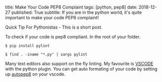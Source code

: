 title: Make Your Code PEP8 Complaint
tags: [python, pep8]
date: 2018-12-27
published: True
subtitle: If you are in the python world, it's quite important to make your code PEP8 complaint!


Quick Tip For Pythonistas - This is a short post.

To check if your code is pep8 compliant.
In the root of your folder.
    
    $ pip install pylint

    $ find . -iname "*.py" | xargs pylint


Many text editors also support on the fly linting. My favourite is [VSCODE](https://code.visualstudio.com/download) with the python plugin. You can get auto formating of your code by setting up [autopep8](https://donjayamanne.github.io/pythonVSCodeDocs/docs/formatting/) on your vscode. 
